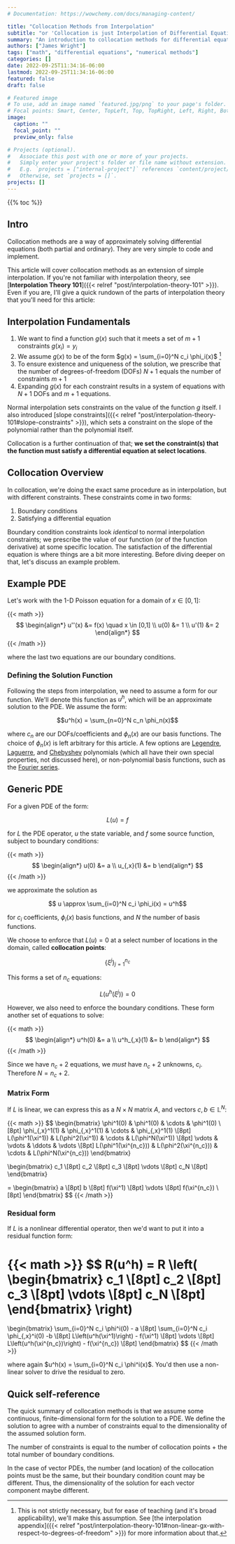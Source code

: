 ```yaml
---
# Documentation: https://wowchemy.com/docs/managing-content/

title: "Collocation Methods from Interpolation"
subtitle: "or 'Collocation is just Interpolation of Differential Equations'"
summary: "An introduction to collocation methods for differential equations, from the perspective of interpolation theory. I explain how collocation methods are more-or-less identical to interpolation methods, with the only difference being the constraints applied to the problem."
authors: ["James Wright"]
tags: ["math", "differential equations", "numerical methods"]
categories: []
date: 2022-09-25T11:34:16-06:00
lastmod: 2022-09-25T11:34:16-06:00
featured: false
draft: false

# Featured image
# To use, add an image named `featured.jpg/png` to your page's folder.
# Focal points: Smart, Center, TopLeft, Top, TopRight, Left, Right, BottomLeft, Bottom, BottomRight.
image:
  caption: ""
  focal_point: ""
  preview_only: false

# Projects (optional).
#   Associate this post with one or more of your projects.
#   Simply enter your project's folder or file name without extension.
#   E.g. `projects = ["internal-project"]` references `content/project/deep-learning/index.md`.
#   Otherwise, set `projects = []`.
projects: []
---
```


{{% toc %}}

## Intro
Collocation methods are a way of approximately solving differential equations (both partial and ordinary). 
They are very simple to code and implement.

This article will cover collocation methods as an extension of simple interpolation. If you're not familiar with interpolation theory, see [**Interpolation Theory 101**]({{< relref "post/interpolation-theory-101" >}}). 
Even if you are, I'll give a quick rundown of the parts of interpolation theory that you'll need for this article:

## Interpolation Fundamentals

1. We want to find a function $g(x)$ such that it meets a set of $m+1$ constraints $g(x_i) = y_i$
2. We assume $g(x)$ to be of the form $g(x) = \sum_{i=0}^N c_i  \phi_i(x)$ [^1]
3. To ensure existence and uniqueness of the solution, we prescribe that the number of degrees-of-freedom (DOFs) $N+1$ equals the number of constraints $m+1$
4. Expanding $g(x)$ for each constraint results in a system of equations with $N+1$ DOFs and $m+1$ equations.

Normal interpolation sets constraints on the value of the function $g$ itself. 
I also introduced [slope constraints]({{< relref "post/interpolation-theory-101#slope-constraints" >}}), which sets a constraint on the slope of the polynomial rather than the polynomial itself.

Collocation is a further continuation of that; **we set the constraint(s) that the function must satisfy a differential equation at select locations**.

[^1]: This is not strictly necessary, but for ease of teaching (and it's broad applicability), we'll make this assumption. See [the interpolation appendix]({{< relref "post/interpolation-theory-101#non-linear-gx-with-respect-to-degrees-of-freedom" >}}) for more information about that.

## Collocation Overview

In collocation, we're doing the exact same procedure as in interpolation, but with different constraints.
These constraints come in two forms:
1. Boundary conditions
2. Satisfying a differential equation

Boundary condition constraints look *identical* to normal interpolation constraints; we prescribe the value of our function (or of the function derivative) at some specific location.
The satisfaction of the differential equation is where things are a bit more interesting. 
Before diving deeper on that, let's discuss an example problem.

## Example PDE

Let's work with the 1-D Poisson equation for a domain of $x \in [0,1]$:

{{< math >}}
$$
\begin{align*}
    u''(x) &= f(x) \quad x \in [0,1] \\
    u(0) &= 1 \\
    u'(1) &= 2
\end{align*}
$$
{{< /math >}}

where the last two equations are our boundary conditions.

### Defining the Solution Function
Following the steps from interpolation, we need to assume a form for our function.
We'll denote this function as $u^h$, which will be an approximate solution to the PDE.
We assume the form:

$$u^h(x) = \sum_{n=0}^N c_n \phi_n(x)$$

where $c_n$ are our DOFs/coefficients and $\phi_n(x)$ are our basis functions.
The choice of $\phi_n(x)$ is left arbitrary for this article. 
A few options are [Legendre](https://mathworld.wolfram.com/LegendrePolynomial.html), [Laguerre](https://mathworld.wolfram.com/LaguerrePolynomial.html), and [Chebyshev](https://mathworld.wolfram.com/ChebyshevPolynomialoftheFirstKind.html) polynomials (which all have their own special properties, not discussed here),
or non-polynomial basis functions, such as the [Fourier series](https://en.wikipedia.org/wiki/Fourier_series).

## Generic PDE

For a given PDE of the form:

$$L(u) = f$$ 

for $L$ the PDE operator, $u$ the state variable, and $f$ some source function, subject to boundary conditions:

{{< math >}}
$$ 
\begin{align*}
	u(0) &= a \\
	u_{,x}(1) &= b
\end{align*}
$$
{{< /math >}}

we approximate the solution as

$$ u \approx \sum_{i=0}^N c_i \phi_i(x) = u^h$$

for $c_i$ coefficients, $\phi_i(x)$ basis functions, and $N$ the number of basis functions.

We choose to enforce that $L(u) = 0$ at a select number of locations in the domain, called **collocation points**: 

$$\{\xi^j\}_{j=1}^{n_c}$$

This forms a set of $n_c$ equations:

$$L(u^h(\xi^j)) = 0$$

However, we also need to enforce the boundary conditions. These form another set of equations to solve:

{{< math >}}
$$ 
\begin{align*}
	u^h(0) &= a \\
	u^h_{,x}(1) &= b
\end{align*}
 $$
{{< /math >}}
 
Since we have $n_c + 2$ equations, we *must* have $n_c + 2$ unknowns, $c_i$. Therefore $N = n_c +2$.

### Matrix Form
If $L$ is linear, we can express this as a $N\times N$ matrix $A$, and vectors $c,b \in \mathbb{L}^N$:

{{< math >}}
$$
\begin{bmatrix}
\phi^1(0) & \phi^1(0) & \cdots & \phi^1(0) \\[8pt]
\phi_{,x}^1(1) & \phi_{,x}^1(1) & \cdots & \phi_{,x}^1(1) \\[8pt]
L(\phi^1(\xi^1)) & L(\phi^2(\xi^1)) & \cdots & L(\phi^N(\xi^1)) \\[8pt]
\vdots  & \vdots  & \ddots & \vdots  \\[8pt]
L(\phi^1(\xi^{n_c})) & L(\phi^2(\xi^{n_c})) & \cdots & L(\phi^N(\xi^{n_c}))
\end{bmatrix}

\begin{bmatrix}
c_1 \\[8pt]
c_2 \\[8pt]
c_3 \\[8pt]
\vdots  \\[8pt]
c_N \\[8pt]
\end{bmatrix}

=
\begin{bmatrix}
a \\[8pt]
b \\[8pt]
f(\xi^1) \\[8pt]
\vdots  \\[8pt]
f(\xi^{n_c}) \\[8pt]
\end{bmatrix}
$$
{{< /math >}}

### Residual form
If $L$ is a nonlinear differential operator, then we'd want to put it into a residual function form:

{{< math >}}
$$
R(u^h) =
R \left(
\begin{bmatrix}
c_1 \\[8pt]
c_2 \\[8pt]
c_3 \\[8pt]
\vdots  \\[8pt]
c_N \\[8pt]
\end{bmatrix}
\right)
= 

\begin{bmatrix}
\sum_{i=0}^N c_i \phi^i(0) - a \\[8pt]
\sum_{i=0}^N c_i \phi_{,x}^i(0) -b \\[8pt]
L\left(u^h(\xi^1)\right) - f(\xi^1) \\[8pt]
\vdots  \\[8pt]
L\left(u^h(\xi^{n_c})\right) - f(\xi^{n_c}) \\[8pt]
\end{bmatrix}
$$
{{< /math >}}

where again $u^h(x) = \sum_{i=0}^N c_i \phi^i(x)$. You'd then use a non-linear solver to drive the residual to zero.

## Quick self-reference
The quick summary of collocation methods is that we assume some continuous, finite-dimensional form for the solution to a PDE. We define the solution to agree with a number of constraints equal to the dimensionality of the assumed solution form.

The number of constraints is equal to the number of collocation points + the total number of boundary conditions.

In the case of vector PDEs, the number (and location) of the collocation points must be the same, but their boundary condition count may be different. Thus, the dimensionality of the solution for each vector component maybe different.

